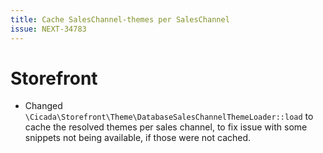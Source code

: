 ```yaml
---
title: Cache SalesChannel-themes per SalesChannel
issue: NEXT-34783
---
```

# Storefront
* Changed `\Cicada\Storefront\Theme\DatabaseSalesChannelThemeLoader::load` to cache the resolved themes per sales channel, to fix issue with some snippets not being available, if those were not cached.
